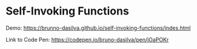 # Self-Invoking Functions

Demo: https://brunno-dasilva.github.io/self-invoking-functions/indes.html

Link to Code Pen: https://codepen.io/bruno-dasilva/pen/jOaPOKr
